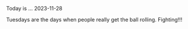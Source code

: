 Today is ...
2023-11-28

Tuesdays are the days when people really get the ball rolling. Fighting!!!

